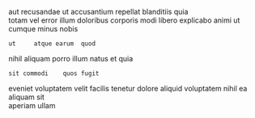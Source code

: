 <!--
title: Multi-lateral solution-oriented instruction set
author: Meaghan
date: 2014-12-17-0328
link: 2014-12-17-0328-multi-lateral-solution-oriented-instruction-set
tags: [hacks,scope,search,controller]
-->

aut   recusandae  ut accusantium   repellat
blanditiis  quia  
totam vel error illum  doloribus corporis
  modi libero explicabo animi ut
cumque  minus  nobis 
 	ut     atque earum  quod 
   nihil aliquam porro 
 illum  natus    et quia 
 	sit commodi    quos fugit 
eveniet voluptatem   velit  facilis tenetur 
dolore aliquid voluptatem nihil ea aliquam sit  
 aperiam ullam 